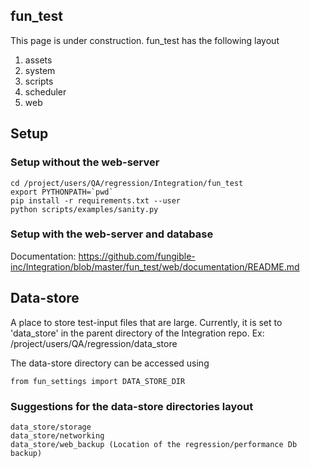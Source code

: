 ## fun_test
This page is under construction. 
fun_test has the following layout
1. assets
2. system
3. scripts
4. scheduler
5. web

## Setup
### Setup without the web-server
~~~~
cd /project/users/QA/regression/Integration/fun_test
export PYTHONPATH=`pwd`
pip install -r requirements.txt --user
python scripts/examples/sanity.py
~~~~


### Setup with the web-server and database
Documentation: https://github.com/fungible-inc/Integration/blob/master/fun_test/web/documentation/README.md

## Data-store

A place to store test-input files that are large.
Currently, it is set to 'data_store' in the parent directory of the Integration repo.
Ex: /project/users/QA/regression/data_store

The data-store directory can be accessed using
```
from fun_settings import DATA_STORE_DIR
```
### Suggestions for the data-store directories layout

```
data_store/storage
data_store/networking
data_store/web_backup (Location of the regression/performance Db backup)
```
